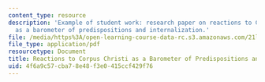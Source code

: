 ```yaml
---
content_type: resource
description: 'Example of student work: research paper on reactions to Corpus Christi
  as a barometer of predispositions and internalization.'
file: /media/https%3A/open-learning-course-data-rc.s3.amazonaws.com/21l-703-studies-in-drama-too-hot-to-handle-forbidden-plays-in-modern-america-fall-2008/4f6a9c57cba78e48f3e0415ccf429f76_researchpaper.pdf
file_type: application/pdf
resourcetype: Document
title: Reactions to Corpus Christi as a Barometer of Predispositions and Internalization
uid: 4f6a9c57-cba7-8e48-f3e0-415ccf429f76
---
```

